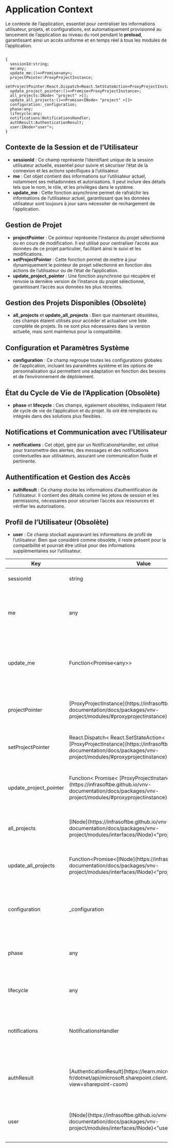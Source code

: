# Application Context

Le contexte de l’application, essentiel pour centraliser les informations utilisateur, projets, et configurations, est automatiquement provisionné au lancement de l’application au niveau du root pendant le **preload**, garantissant ainsi un accès uniforme et en temps réel à tous les modules de l’application.

```tsx

{
  sessionId:string;
  me:any;
  update_me:()=>Promise<any>;
  projectPointer:ProxyProjectInstance;
  setProjectPointer:React.Dispatch<React.SetStateAction<ProxyProjectInstance>>;
  update_project_pointer:()=>Promise<ProxyProjectInstance>;
  all_projects:INode< "project" >[];
  update_all_projects:()=>Promise<INode< "project" >[]>
  configuration:_configuration;
  phase:any;
  lifecycle:any;
  notifications:NotificationsHandler;
  authResult:AuthenticationResult;
  user:INode<"user">;
}

```

## Contexte de la Session et de l’Utilisateur

- **sessionId** : Ce champ représente l’identifiant unique de la session utilisateur actuelle, essentiel pour suivre et sécuriser l’état de la connexion et les actions spécifiques à l’utilisateur.
- **me** : Cet objet contient des informations sur l’utilisateur actuel, notamment ses métadonnées et autorisations. Il peut inclure des détails tels que le nom, le rôle, et les privilèges dans le système.
- **update_me** : Cette fonction asynchrone permet de rafraîchir les informations de l’utilisateur actuel, garantissant que les données utilisateur sont toujours à jour sans nécessiter de rechargement de l’application.

## Gestion de Projet

- **projectPointer** : Ce pointeur représente l’instance du projet sélectionné ou en cours de modification. Il est utilisé pour centraliser l’accès aux données de ce projet particulier, facilitant ainsi le suivi et les modifications.
- **setProjectPointer** : Cette fonction permet de mettre à jour dynamiquement le pointeur de projet sélectionné en fonction des actions de l’utilisateur ou de l’état de l’application.
- **update_project_pointer** : Une fonction asynchrone qui récupère et renvoie la dernière version de l’instance du projet sélectionné, garantissant l’accès aux données les plus récentes.

## Gestion des Projets Disponibles (Obsolète)

- **all_projects** et **update_all_projects** : Bien que maintenant obsolètes, ces champs étaient utilisés pour accéder et actualiser une liste complète de projets. Ils ne sont plus nécessaires dans la version actuelle, mais sont maintenus pour la compatibilité.

## Configuration et Paramètres Système

- **configuration** : Ce champ regroupe toutes les configurations globales de l’application, incluant les paramètres système et les options de personnalisation qui permettent une adaptation en fonction des besoins et de l’environnement de déploiement.

## État du Cycle de Vie de l’Application (Obsolète)

- **phase** et **lifecycle** : Ces champs, également obsolètes, indiquaient l’état de cycle de vie de l’application et du projet. Ils ont été remplacés ou intégrés dans des solutions plus flexibles.

## Notifications et Communication avec l’Utilisateur

- **notifications** : Cet objet, géré par un NotificationsHandler, est utilisé pour transmettre des alertes, des messages et des notifications contextuelles aux utilisateurs, assurant une communication fluide et pertinente.

## Authentification et Gestion des Accès

- **authResult** : Ce champ stocke les informations d’authentification de l’utilisateur. Il contient des détails comme les jetons de session et les permissions, nécessaires pour sécuriser l’accès aux ressources et vérifier les autorisations.

## Profil de l’Utilisateur (Obsolète)

- **user** : Ce champ stockait auparavant les informations de profil de l’utilisateur. Bien que considéré comme obsolète, il reste présent pour la compatibilité et pourrait être utilisé pour des informations supplémentaires sur l’utilisateur.

<table>
  <thead>
    <tr>
      <th>Key</th>
      <th>Value</th>
      <th>Description</th>
      <th>Status</th>
    </tr>
  </thead>
  <tbody>
    <tr>
      <td>sessionId</td>
      <td>string</td>
      <td>Identifiant unique de la session de l'utilisateur.</td>
      <td>![Generic badge](https://img.shields.io/badge/Feature--green.svg)</td>
    </tr>
    <tr>
      <td>me</td>
      <td>any</td>
      <td>Objet représentant l'utilisateur actuel, avec ses métadonnées et autorisations spécifiques.</td>
      <td>![Generic badge](https://img.shields.io/badge/Feature--green.svg)</td>
    </tr>
    <tr>
      <td>update_me</td>
      <td>Function&lt;Promise&lt;any&gt;&gt;</td>
      <td>Fonction asynchrone pour rafraîchir les informations de l'utilisateur actuel sans recharger l'application.</td>
      <td>![Generic badge](https://img.shields.io/badge/Feature--green.svg)</td>
    </tr>
    <tr>
      <td>projectPointer</td>
      <td>[ProxyProjectInstance](https://infrasoftbe.github.io/vnv-documentation/docs/packages/vnv-project/modules/#proxyprojectinstance)</td>
      <td>Instance du projet actuellement sélectionné ou en cours de modification.</td>
      <td>![Generic badge](https://img.shields.io/badge/Feature--green.svg)</td>
    </tr>
    <tr>
      <td>setProjectPointer</td>
      <td>React.Dispatch< React.SetStateAction< [ProxyProjectInstance](https://infrasoftbe.github.io/vnv-documentation/docs/packages/vnv-project/modules/#proxyprojectinstance) > ></td>
      <td>Fonction pour mettre à jour le pointeur du projet sélectionné.</td>
      <td>![Generic badge](https://img.shields.io/badge/Feature--green.svg)</td>
    </tr>
    <tr>
      <td>update_project_pointer</td>
      <td>Function< Promise< [ProxyProjectInstance](https://infrasoftbe.github.io/vnv-documentation/docs/packages/vnv-project/modules/#proxyprojectinstance) > ></td>
      <td>Fonction asynchrone qui actualise et retourne la dernière instance du projet sélectionné.</td>
      <td>![Generic badge](https://img.shields.io/badge/Feature--green.svg)</td>
    </tr>
    <tr>
      <td>all_projects</td>
      <td>[INode](https://infrasoftbe.github.io/vnv-documentation/docs/packages/vnv-project/modules/interfaces/INode)&lt;"project"&gt;[]</td>
      <td>Liste de tous les projets disponibles. (Champ obsolète)</td>
      <td>![Generic badge](https://img.shields.io/badge/-Depreciated-red.svg)</td>
    </tr>
    <tr>
      <td>update_all_projects</td>
      <td>Function&lt;Promise&lt;[INode](https://infrasoftbe.github.io/vnv-documentation/docs/packages/vnv-project/modules/interfaces/INode)&lt;"project"&gt;[]&gt;&gt;</td>
      <td>Fonction asynchrone pour actualiser la liste complète des projets. (Champ obsolète)</td>
      <td>![Generic badge](https://img.shields.io/badge/-Depreciated-red.svg)</td>
    </tr>
    <tr>
      <td>configuration</td>
      <td>_configuration</td>
      <td>Objet contenant les configurations globales et les paramètres système de l'application.</td>
      <td>![Generic badge](https://img.shields.io/badge/Feature--green.svg)</td>
    </tr>
    <tr>
      <td>phase</td>
      <td>any</td>
      <td>Phase actuelle ou état du cycle de vie de l'application. (Champ obsolète)</td>
      <td>![Generic badge](https://img.shields.io/badge/-Depreciated-red.svg)</td>
    </tr>
    <tr>
      <td>lifecycle</td>
      <td>any</td>
      <td>Cycle de vie du projet ou statut d'étapes. (Champ obsolète)</td>
      <td>![Generic badge](https://img.shields.io/badge/-Depreciated-red.svg)</td>
    </tr>
    <tr>
      <td>notifications</td>
      <td>NotificationsHandler</td>
      <td>Gestionnaire de notifications pour afficher des alertes et des messages utilisateur dans l'application.</td>
      <td>![Generic badge](https://img.shields.io/badge/Feature--green.svg)</td>
    </tr>
    <tr>
      <td>authResult</td>
      <td>[AuthenticationResult](https://learn.microsoft.com/fr-fr/dotnet/api/microsoft.sharepoint.client.authenticationresult?view=sharepoint-csom)</td>
      <td>Objet contenant les informations d'authentification de l'utilisateur, comme le jeton de session ou les autorisations.</td>
      <td>![Generic badge](https://img.shields.io/badge/Feature--green.svg)</td>
    </tr>
    <tr>
      <td>user</td>
      <td>[INode](https://infrasoftbe.github.io/vnv-documentation/docs/packages/vnv-project/modules/interfaces/INode)&lt;"user"&gt;</td>
      <td>Objet utilisateur pour stocker les détails du profil de l'utilisateur. (Champ obsolète)</td>
      <td>![Generic badge](https://img.shields.io/badge/-Depreciated-red.svg)</td>
    </tr>
  </tbody>
</table>